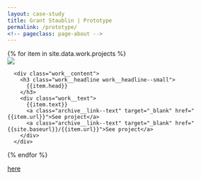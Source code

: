 ```yaml
---
layout: case-study
title: Grant Staublin | Prototype
permalink: /prototype/
<!-- pageclass: page-about -->
---
```







<!-- Collection Items -->
<!-- ==================================== -->
<!-- {% for item in site.collection-case-study-mike %}
{% if item.component == 'hero' %}
  {% include case-study/hero.html %}
{% elsif item.component == 'banner' %}
  {% include case-study/banner.html %}
{% elsif item.component == 'broadsheet' %}
  {% include case-study/broadsheet.html %}
{% else %}
  {% include case-study/items.html %}
{% endif %}
{% endfor %} -->



<!-- <script>
  const speed = 0.1;
  // let --paraTop;
  const para = document.querySelector('.parallax');
  // --paraTop = para.offsetTop;
  window.addEventListener('scroll', function() {
  document.body.style.setProperty("--scroll-amount", (document.body.scrollTop || document.documentElement.scrollTop) * speed );
  console.log(`--scroll-amount`);
});



</script> -->




<!-- Second Smalls -->
<!-- ========================== -->
<section class="work__grid--2">
{% for item in site.data.work.projects  %}
  <article class="work__item--small {% if item.theme %}theme--{{item.theme}}{% endif %}">
      <div class="work__media work__media--small">
        <div class="work__container--img--small">
          <img class="work__img" src="/static/img/work_landing/{{item.img}}">
          <!-- <img class="work__img" src="/static/img/work_landing/grant_2018.jpg"> -->
        </div>
      </div>

      <div class="work__content">
        <h3 class="work__headline work__headline--small">
          {{item.head}}
        </h3>
        <div class="work__text">
          {{item.text}}
          <a class="archive__link--text" target="_blank" href="{{item.url}}">See project</a>
          <a class="archive__link--text" target="_blank" href="{{site.baseurl}}/{{item.url}}">See project</a>
        </div>
      </div>
  </article>
{% endfor %}
</section>

[here](/work/goodbye-mike)
